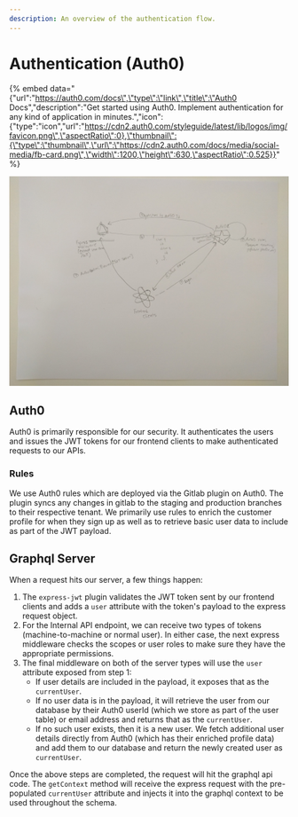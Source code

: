 ```yaml
---
description: An overview of the authentication flow.
---
```


# Authentication \(Auth0\)

{% embed data="{\"url\":\"https://auth0.com/docs\",\"type\":\"link\",\"title\":\"Auth0 Docs\",\"description\":\"Get started using Auth0. Implement authentication for any kind of application in minutes.\",\"icon\":{\"type\":\"icon\",\"url\":\"https://cdn2.auth0.com/styleguide/latest/lib/logos/img/favicon.png\",\"aspectRatio\":0},\"thumbnail\":{\"type\":\"thumbnail\",\"url\":\"https://cdn2.auth0.com/docs/media/social-media/fb-card.png\",\"width\":1200,\"height\":630,\"aspectRatio\":0.525}}" %}

![We need to digitize this](../.gitbook/assets/img_20180815_111648.jpg)

## Auth0

Auth0 is primarily responsible for our security. It authenticates the users and issues the JWT tokens for our frontend clients to make authenticated requests to our APIs.

### Rules

We use Auth0 rules which are deployed via the Gitlab plugin on Auth0. The plugin syncs any changes in gitlab to the staging and production branches to their respective tenant. We primarily use rules to enrich the customer profile for when they sign up as well as to retrieve basic user data to include as part of the JWT payload.

## Graphql Server

When a request hits our server, a few things happen:

1. The `express-jwt` plugin validates the JWT token sent by our frontend clients and adds a `user` attribute with the token's payload to the express request object.
2. For the Internal API endpoint, we can receive two types of tokens \(machine-to-machine or normal user\). In either case, the next express middleware checks the scopes or user roles to make sure they have the appropriate permissions.
3. The final middleware on both of the server types will use the `user` attribute exposed from step 1:
   * If user details are included in the payload, it exposes that as the `currentUser`.
   * If no user data is in the payload, it will retrieve the user from our database by their Auth0 userId \(which we store as part of the user table\) or email address and returns that as the `currentUser`.
   * If no such user exists, then it is a new user. We fetch additional user details directly from Auth0 \(which has their enriched profile data\) and add them to our database and return the newly created user as `currentUser`.

Once the above steps are completed, the request will hit the graphql api code. The `getContext` method will receive the express request with the pre-populated `currentUser` attribute and injects it into the graphql context to be used throughout the schema.

